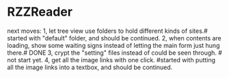 # RZZReader
next moves:
1, let tree view use folders to hold different kinds of sites.# started with "default" folder, and should be continued.
2, when contents are loading, show some waiting signs instead of letting the main form just hung there.# DONE
3, crypt the "setting" files instead of could be seen through. # not start yet.
4, get all the image links with one click. #started with putting all the image links into a textbox, and should be continued.

